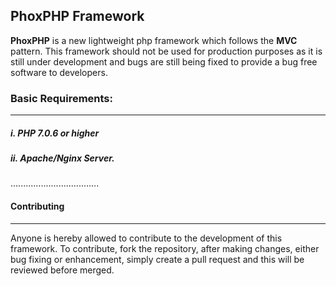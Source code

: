 ## PhoxPHP Framework

**PhoxPHP** is a new lightweight php framework which follows the **MVC** pattern. This framework should not be used for production purposes as it is still under development and bugs are still being fixed to provide a bug free software to developers.

### Basic Requirements:
---
##### **i.** PHP 7.0.6 or higher
##### **ii.** Apache/Nginx Server. 

...................................

#### Contributing
---
Anyone is hereby allowed to contribute to the development of this framework. To contribute, fork the repository, after making changes, either bug fixing or enhancement, simply create a pull request and this will be reviewed before merged.
